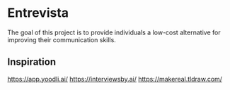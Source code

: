 # Entrevista

The goal of this project is to provide individuals a low-cost alternative for improving their communication skills.

## Inspiration

https://app.yoodli.ai/
https://interviewsby.ai/
https://makereal.tldraw.com/